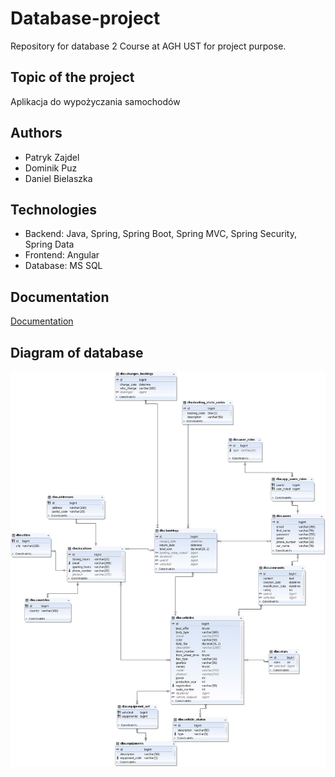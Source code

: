# Database-project

Repository for database 2 Course at AGH UST for project purpose.

## Topic of the project

Aplikacja do wypożyczania samochodów

## Authors

- Patryk Zajdel
- Dominik Puz
- Daniel Bielaszka

## Technologies

- Backend: Java, Spring, Spring Boot, Spring MVC, Spring Security, Spring Data
- Frontend: Angular
- Database: MS SQL

## Documentation

[Documentation](https://github.com/xMOROx/Database-project/tree/main/documentation)

## Diagram of database
![Diagram](https://github.com/xMOROx/Database-project/blob/main/documentation/diagram.png)